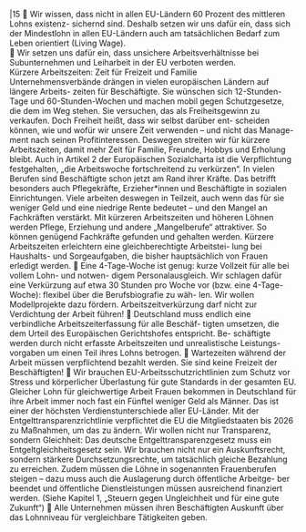 |15 
 Wir wissen, dass nicht in allen EU-Ländern 60 Prozent des mittleren Lohns existenz-
sichernd sind. Deshalb setzen wir uns dafür ein, dass sich der Mindestlohn in allen 
EU-Ländern auch am tatsächlichen Bedarf zum Leben orientiert (Living Wage).  
 Wir setzen uns dafür ein, dass unsichere Arbeitsverhältnisse bei Subunternehmen 
und Leiharbeit in der EU verboten werden.  
Kürzere Arbeitszeiten: Zeit für Freizeit und Familie  
Unternehmensverbände drängen in vielen europäischen Ländern auf längere Arbeits-
zeiten für Beschäftigte. Sie wünschen sich 12-Stunden-Tage und 60-Stunden-Wochen 
und machen mobil gegen Schutzgesetze, die dem im Weg stehen. Sie versuchen, das 
als Freiheitsgewinn zu verkaufen. Doch Freiheit heißt, dass wir selbst darüber ent-
scheiden können, wie und wofür wir unsere Zeit verwenden – und nicht das Manage-
ment nach seinen Profitinteressen. Deswegen streiten wir für kürzere Arbeitszeiten, 
damit mehr Zeit für Familie, Freunde, Hobbys und Erholung bleibt. Auch in Artikel 2 der 
Europäischen Sozialcharta ist die Verpflichtung festgehalten, „die Arbeitswoche 
fortschreitend zu verkürzen“. In vielen Berufen sind Beschäftigte schon jetzt am Rand 
ihrer Kräfte. Das betrifft besonders auch Pflegekräfte, Erzieher*innen und Beschäftigte 
in sozialen Einrichtungen. Viele arbeiten deswegen in Teilzeit, auch wenn das für sie 
weniger Geld und eine niedrige Rente bedeutet – und den Mangel an Fachkräften 
verstärkt. Mit kürzeren Arbeitszeiten und höheren Löhnen werden Pflege, Erziehung 
und andere „Mangelberufe“ attraktiver. So können genügend Fachkräfte gefunden und 
gehalten werden. Kürzere Arbeitszeiten erleichtern eine gleichberechtigte Arbeitstei-
lung bei Haushalts- und Sorgeaufgaben, die bisher hauptsächlich von Frauen erledigt 
werden. 
 Eine 4-Tage-Woche ist genug: kurze Vollzeit für alle bei vollem Lohn- und notwen-
digem Personalausgleich. Wir schlagen dafür eine Verkürzung auf etwa 30 Stunden 
pro Woche vor (bzw. eine 4-Tage-Woche): flexibel über die Berufsbiografie zu wäh-
len. Wir wollen Modellprojekte dazu fördern. Arbeitszeitverkürzung darf nicht zur 
Verdichtung der Arbeit führen! 
 Deutschland muss endlich eine verbindliche Arbeitszeiterfassung für alle Beschäf-
tigten umsetzen, die dem Urteil des Europäischen Gerichtshofes entspricht. Be-
schäftigte werden durch nicht erfasste Arbeitszeiten und unrealistische Leistungs-
vorgaben um einen Teil ihres Lohns betrogen. 
 Wartezeiten während der Arbeit müssen verpflichtend bezahlt werden. Sie sind 
keine Freizeit der Beschäftigten! 
 Wir brauchen EU-Arbeitsschutzrichtlinien zum Schutz vor Stress und körperlicher 
Überlastung für gute Standards in der gesamten EU. 
Gleicher Lohn für gleichwertige Arbeit 
Frauen bekommen in Deutschland für ihre Arbeit immer noch fast ein Fünftel weniger 
Geld als Männer. Das ist einer der höchsten Verdienstunterschiede aller EU-Länder. 
Mit der Entgelttransparenzrichtlinie verpflichtet die EU die Mitgliedstaaten bis 2026 zu 
Maßnahmen, um das zu ändern. Wir wollen nicht nur Transparenz, sondern Gleichheit: 
Das deutsche Entgelttransparenzgesetz muss ein Entgeltgleichheitsgesetz sein. Wir 
brauchen nicht nur ein Auskunftsrecht, sondern stärkere Durchsetzungsrechte, um 
tatsächlich gleiche Bezahlung zu erreichen. Zudem müssen die Löhne in sogenannten 
Frauenberufen steigen – dazu muss auch die Auslagerung durch öffentliche Arbeitge-
ber beendet und öffentliche Dienstleistungen müssen ausreichend finanziert werden. 
(Siehe Kapitel 1, „Steuern gegen Ungleichheit und für eine gute Zukunft“) 
 Alle Unternehmen müssen ihren Beschäftigten Auskunft über das Lohnniveau für 
vergleichbare Tätigkeiten geben. 
